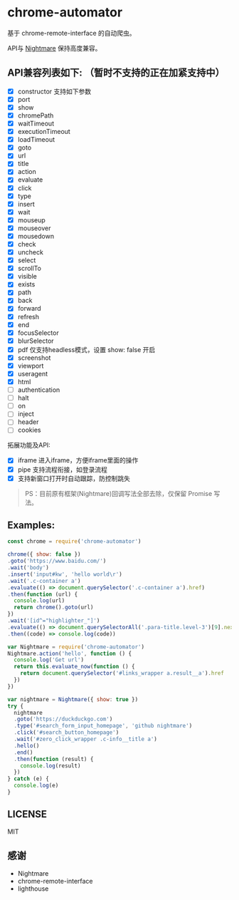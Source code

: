 # chrome-automator

基于 chrome-remote-interface 的自动爬虫。

API与 [Nightmare](https://github.com/segmentio/nightmare) 保持高度兼容。

## API兼容列表如下: （暂时不支持的正在加紧支持中）

 - [x] constructor 支持如下参数
  - [x] port
  - [x] show
  - [x] chromePath
  - [x] waitTimeout
  - [x] executionTimeout
  - [x] loadTimeout
 - [x] goto
 - [x] url
 - [x] title
 - [x] action
 - [x] evaluate
 - [x] click
 - [x] type
 - [x] insert
 - [x] wait
 - [x] mouseup
 - [x] mouseover
 - [x] mousedown
 - [x] check
 - [x] uncheck
 - [x] select
 - [x] scrollTo
 - [x] visible
 - [x] exists
 - [x] path
 - [x] back
 - [x] forward
 - [x] refresh
 - [x] end
 - [x] focusSelector
 - [x] blurSelector
 - [x] pdf 仅支持headless模式，设置 show: false 开启
 - [x] screenshot
 - [x] viewport
 - [x] useragent
 - [x] html
 - [ ] authentication
 - [ ] halt
 - [ ] on
 - [ ] inject
 - [ ] header
 - [ ] cookies

拓展功能及API:

 - [x] iframe 进入iframe，方便iframe里面的操作
 - [x] pipe 支持流程衔接，如登录流程
 - [x] 支持新窗口打开时自动跟踪，防控制跳失

> PS：目前原有框架(Nightmare)回调写法全部去除，仅保留 Promise 写法。

## Examples:

```javascript
const chrome = require('chrome-automator')

chrome({ show: false })
.goto('https://www.baidu.com/')
.wait('body')
.insert('input#kw', 'hello world\r')
.wait('.c-container a')
.evaluate(() => document.querySelector('.c-container a').href)
.then(function (url) {
  console.log(url)
  return chrome().goto(url)
})
.wait('[id^="highlighter_"]')
.evaluate(() => document.querySelectorAll('.para-title.level-3')[9].nextElementSibling.querySelector('.code').textContent)
.then((code) => console.log(code))
```

```javascript
var Nightmare = require('chrome-automator')
Nightmare.action('hello', function () {
  console.log('Get url')
  return this.evaluate_now(function () {
    return document.querySelector('#links_wrapper a.result__a').href
  })
})

var nightmare = Nightmare({ show: true })
try {
  nightmare
  .goto('https://duckduckgo.com')
  .type('#search_form_input_homepage', 'github nightmare')
  .click('#search_button_homepage')
  .wait('#zero_click_wrapper .c-info__title a')
  .hello()
  .end()
  .then(function (result) {
    console.log(result)
  })
} catch (e) {
  console.log(e)
}

```

## LICENSE

MIT

## 感谢
 
 * Nightmare
 * chrome-remote-interface
 * lighthouse